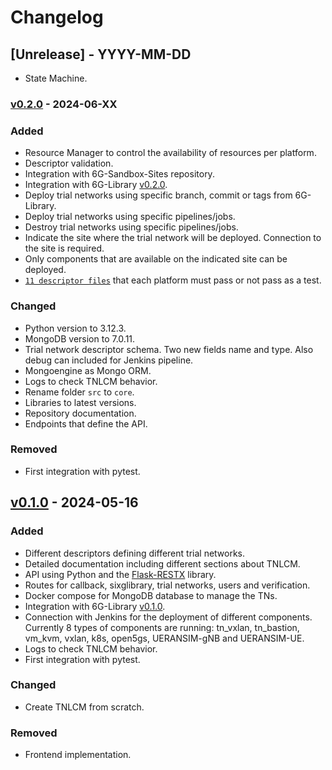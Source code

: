 # Changelog

## [Unrelease] - YYYY-MM-DD

- State Machine.

### [v0.2.0] - 2024-06-XX

### Added

- Resource Manager to control the availability of resources per platform​.
- Descriptor validation.
- Integration with 6G-Sandbox-Sites repository.
- Integration with 6G-Library [v0.2.0](https://github.com/6G-SANDBOX/6G-Library/releases/tag/v0.2.0).
- Deploy trial networks using specific branch, commit or tags from 6G-Library.
- Deploy trial networks using specific pipelines/jobs.
- Destroy trial networks using specific pipelines/jobs.
- Indicate the site where the trial network will be deployed. Connection to the site is required.
- Only components that are available on the indicated site can be deployed.
- [`11 descriptor files`](./descriptors/) that each platform must pass or not pass as a test.

### Changed

- Python version to 3.12.3.
- MongoDB version to 7.0.11.
- Trial network descriptor schema. Two new fields name and type. Also debug can included for Jenkins pipeline.
- Mongoengine as Mongo ORM.
- Logs to check TNLCM behavior.
- Rename folder `src` to `core`.
- Libraries to latest versions.
- Repository documentation.
- Endpoints that define the API.

### Removed

- First integration with pytest.

## [v0.1.0] - 2024-05-16

### Added

- Different descriptors defining different trial networks.
- Detailed documentation including different sections about TNLCM.
- API using Python and the [Flask-RESTX](https://flask-restx.readthedocs.io/en/latest/) library.
- Routes for callback, sixglibrary, trial networks, users and verification.
- Docker compose for MongoDB database to manage the TNs.
- Integration with 6G-Library [v0.1.0](https://github.com/6G-SANDBOX/6G-Library/releases/tag/v0.1.0).
- Connection with Jenkins for the deployment of different components. Currently 8 types of components are running: tn_vxlan, tn_bastion, vm_kvm, vxlan, k8s, open5gs, UERANSIM-gNB and UERANSIM-UE.
- Logs to check TNLCM behavior.
- First integration with pytest.

### Changed

- Create TNLCM from scratch.

### Removed

- Frontend implementation.

[v0.2.0]: https://github.com/6G-SANDBOX/TNLCM/releases/tag/v0.2.0
[v0.1.0]: https://github.com/6G-SANDBOX/TNLCM/releases/tag/v0.1.0